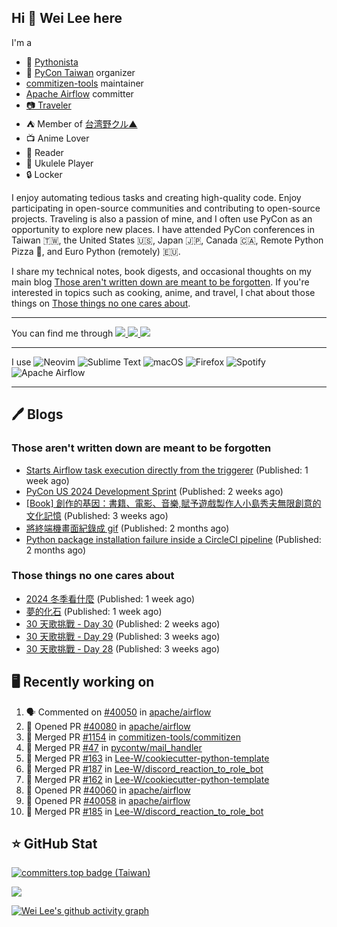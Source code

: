 ## Hi 👋 Wei Lee here

I'm a

* 🐍 [Pythonista](https://pycon-note.wei-lee.me/)
* 🐍 [PyCon Taiwan](https://tw.pycon.org/) organizer
* [commitizen-tools](https://github.com/commitizen-tools) maintainer
* [Apache Airflow](https://github.com/apache/airflow/) committer
* [📷 Traveler](https://travlog.wei-lee.me/)
* ⛺ Member of [台湾野クル▲](https://twitter.com/Taiwannokuru)
* 📺 Anime Lover
* 📖 Reader
* 🎵 Ukulele Player
* 🔒 Locker

I enjoy automating tedious tasks and creating high-quality code. Enjoy participating in open-source communities and contributing to open-source projects. Traveling is also a passion of mine, and I often use PyCon as an opportunity to explore new places. I have attended PyCon conferences in Taiwan 🇹🇼, the United States 🇺🇸, Japan 🇯🇵, Canada 🇨🇦, Remote Python Pizza 🍕, and Euro Python (remotely) 🇪🇺.

I share my technical notes, book digests, and occasional thoughts on my main blog [Those aren't written down are meant to be forgotten](https://blog.wei-lee.me/). If you're interested in topics such as cooking, anime, and travel, I chat about those things on [Those things no one cares about](https://travlog.wei-lee.me/).


---

<p align="left">
You can find me through
  <a href="https://in.linkedin.com/in/clleew" target="blank">
    <img src="https://img.shields.io/badge/LinkedIn-0077B5?style=for-the-badge&logo=linkedin&logoColor=white" />
  </a>
  <a href="https://twitter.com/clleew" target="blank">
    <img src="https://img.shields.io/badge/Twitter-1DA1F2?style=for-the-badge&logo=twitter&logoColor=white" />
  </a>
  <a href="https://github.com/Lee-W/" target="blank">
    <img src="https://img.shields.io/badge/GitHub-100000?style=for-the-badge&logo=github&logoColor=white" />
  </a>
</p>

---

I use ![Neovim](https://img.shields.io/badge/NeoVim-%2357A143.svg?&style=for-the-badge&logo=neovim&logoColor=white) ![Sublime Text](https://img.shields.io/badge/sublime_text-%23575757.svg?style=for-the-badge&logo=sublime-text&logoColor=important) ![macOS](https://img.shields.io/badge/mac%20os-000000?style=for-the-badge&logo=macos&logoColor=F0F0F0) ![Firefox](https://img.shields.io/badge/Firefox-FF7139?style=for-the-badge&logo=Firefox-Browser&logoColor=white) ![Spotify](https://img.shields.io/badge/Spotify-1ED760?style=for-the-badge&logo=spotify&logoColor=white) ![Apache Airflow](https://img.shields.io/badge/Apache%20Airflow-017CEE?style=for-the-badge&logo=Apache%20Airflow&logoColor=white)

---


## 🖊️ Blogs

### Those aren't written down are meant to be forgotten

* [Starts Airflow task execution directly from the triggerer](https://blog.wei-lee.me/posts/tech/2024/06/starts-execution-directly-from-triggerer-without-going-to-worker) (Published: 1 week ago)
* [PyCon US 2024 Development Sprint](https://blog.wei-lee.me/posts/tech/2024/05/pycon-us-2024-development-sprint) (Published: 2 weeks ago)
* [[Book] 創作的基因：書籍、電影、音樂,賦予遊戲製作人小島秀夫無限創意的文化記憶](https://blog.wei-lee.me/posts/book/2024/05/creative-gene) (Published: 3 weeks ago)
* [將終端機畫面紀錄成 gif](https://blog.wei-lee.me/posts/tech/2024/04/record-terminal-actions-and-export-as-gif) (Published: 2 months ago)
* [Python package installation failure inside a CircleCI pipeline](https://blog.wei-lee.me/posts/tech/2024/04/python-package-installation-failure-inside-a-CircleCI-pipeline) (Published: 2 months ago)

### Those things no one cares about
 
 * [2024 冬季看什麼](https://travlog.wei-lee.me/posts/review/2024/05/what-i-watched-in-2024-winter) (Published: 1 week ago)
 * [夢的化石](https://travlog.wei-lee.me/posts/review/2024/05/dream-fossil) (Published: 1 week ago)
 * [30 天歌挑戰 - Day 30](https://travlog.wei-lee.me/posts/review/2024/05/30-day-song-challenge-day-30) (Published: 2 weeks ago)
 * [30 天歌挑戰 - Day 29](https://travlog.wei-lee.me/posts/review/2024/05/30-day-song-challenge-day-29) (Published: 3 weeks ago)
 * [30 天歌挑戰 - Day 28](https://travlog.wei-lee.me/posts/review/2024/05/30-day-song-challenge-day-28) (Published: 3 weeks ago)

## 🖥️ Recently working on

1. 🗣 Commented on [#40050](https://github.com/apache/airflow/pull/40050#issuecomment-2151466061) in [apache/airflow](https://github.com/apache/airflow)
2. 💪 Opened PR [#40080](https://github.com/apache/airflow/pull/40080) in [apache/airflow](https://github.com/apache/airflow)
3. 🎉 Merged PR [#1154](https://github.com/commitizen-tools/commitizen/pull/1154) in [commitizen-tools/commitizen](https://github.com/commitizen-tools/commitizen)
4. 🎉 Merged PR [#47](https://github.com/pycontw/mail_handler/pull/47) in [pycontw/mail_handler](https://github.com/pycontw/mail_handler)
5. 🎉 Merged PR [#163](https://github.com/Lee-W/cookiecutter-python-template/pull/163) in [Lee-W/cookiecutter-python-template](https://github.com/Lee-W/cookiecutter-python-template)
6. 🎉 Merged PR [#187](https://github.com/Lee-W/discord_reaction_to_role_bot/pull/187) in [Lee-W/discord_reaction_to_role_bot](https://github.com/Lee-W/discord_reaction_to_role_bot)
7. 🎉 Merged PR [#162](https://github.com/Lee-W/cookiecutter-python-template/pull/162) in [Lee-W/cookiecutter-python-template](https://github.com/Lee-W/cookiecutter-python-template)
8. 💪 Opened PR [#40060](https://github.com/apache/airflow/pull/40060) in [apache/airflow](https://github.com/apache/airflow)
9. 💪 Opened PR [#40058](https://github.com/apache/airflow/pull/40058) in [apache/airflow](https://github.com/apache/airflow)
10. 🎉 Merged PR [#185](https://github.com/Lee-W/discord_reaction_to_role_bot/pull/185) in [Lee-W/discord_reaction_to_role_bot](https://github.com/Lee-W/discord_reaction_to_role_bot)


## ⭐ GitHub Stat

[![committers.top badge (Taiwan)](https://user-badge.committers.top/taiwan_public/Lee-W.svg)](https://user-badge.committers.top/taiwan_public/Lee-W)

[![](https://github-readme-stats.vercel.app/api?username=Lee-W&show_icons=true&hide_title=true&cache_seconds=86400)](https://github.com/anuraghazra/github-readme-stats)

[![Wei Lee's github activity graph](https://github-readme-activity-graph.vercel.app/graph?username=Lee-W&theme=dracula)](https://github.com/ashutosh00710/github-readme-activity-graph)
